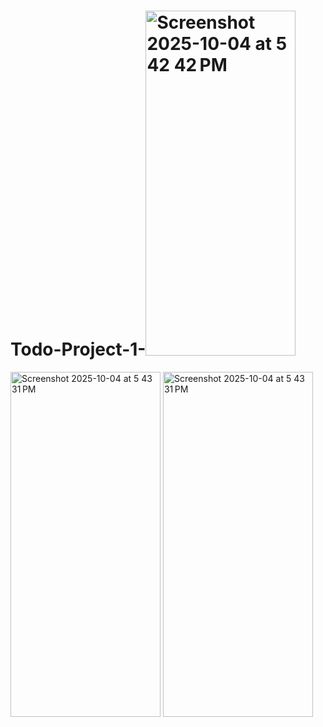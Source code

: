 # Todo-Project-1-<img width="240" height="552" alt="Screenshot 2025-10-04 at 5 42 42 PM" src="https://github.com/user-attachments/assets/04f16c64-1dc0-46f1-b316-0f255face3d0" />
<img width="240" height="552" alt="Screenshot 2025-10-04 at 5 43 31 PM" src="https://github.com/user-attachments/assets/5b086a96-faa2-46bf-9750-9ce7e94461b1" />


<img width="240" height="552" alt="Screenshot 2025-10-04 at 5 43 31 PM" src="https://github.com/user-attachments/assets/86a1a719-56b5-45d0-98df-e348267d2f83" />
